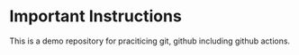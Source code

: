 # Important Instructions

This is a demo repository for praciticing git, github including github actions.
